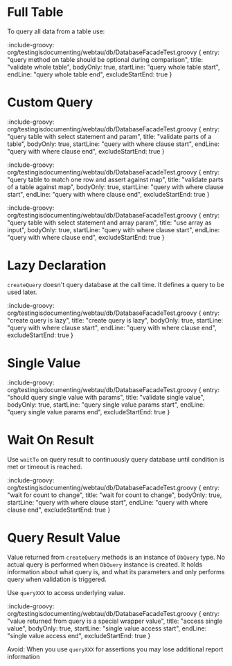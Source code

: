 # Full Table

To query all data from a table use:

:include-groovy: org/testingisdocumenting/webtau/db/DatabaseFacadeTest.groovy {
    entry: "query method on table should be optional during comparison",
    title: "validate whole table",
    bodyOnly: true,
    startLine: "query whole table start",
    endLine: "query whole table end",
    excludeStartEnd: true
}

# Custom Query

:include-groovy: org/testingisdocumenting/webtau/db/DatabaseFacadeTest.groovy {
    entry: "query table with select statement and param",
    title: "validate parts of a table",
    bodyOnly: true,
    startLine: "query with where clause start",
    endLine: "query with where clause end",
    excludeStartEnd: true
}

:include-groovy: org/testingisdocumenting/webtau/db/DatabaseFacadeTest.groovy {
    entry: "query table to match one row and assert against map",
    title: "validate parts of a table against map",
    bodyOnly: true,
    startLine: "query with where clause start",
    endLine: "query with where clause end",
    excludeStartEnd: true
}

:include-groovy: org/testingisdocumenting/webtau/db/DatabaseFacadeTest.groovy {
    entry: "query table with select statement and array param",
    title: "use array as input",
    bodyOnly: true,
    startLine: "query with where clause start",
    endLine: "query with where clause end",
    excludeStartEnd: true
}

# Lazy Declaration

`createQuery` doesn't query database at the call time. It defines a query to be used later.

:include-groovy: org/testingisdocumenting/webtau/db/DatabaseFacadeTest.groovy {
    entry: "create query is lazy",
    title: "create query is lazy",
    bodyOnly: true,
    startLine: "query with where clause start",
    endLine: "query with where clause end",
    excludeStartEnd: true
}

# Single Value

:include-groovy: org/testingisdocumenting/webtau/db/DatabaseFacadeTest.groovy {
    entry: "should query single value with params",
    title: "validate single value",
    bodyOnly: true,
    startLine: "query single value params start",
    endLine: "query single value params end",
    excludeStartEnd: true
}

# Wait On Result

Use `waitTo` on query result to continuously query database until condition is met or timeout is reached.

:include-groovy: org/testingisdocumenting/webtau/db/DatabaseFacadeTest.groovy {
    entry: "wait for count to change",
    title: "wait for count to change",
    bodyOnly: true,
    startLine: "query with where clause start",
    endLine: "query with where clause end",
    excludeStartEnd: true
}


# Query Result Value

Value returned from `createQuery` methods is an instance of `DbQuery` type.
No actual query is performed when `DbQuery` instance is created. It holds information about what query is, and what its parameters
and only performs query when validation is triggered.

Use `queryXXX` to access underlying value.

:include-groovy: org/testingisdocumenting/webtau/db/DatabaseFacadeTest.groovy {
    entry: "value returned from query is a special wrapper value",
    title: "access single value",
    bodyOnly: true,
    startLine: "single value access start",
    endLine: "single value access end",
    excludeStartEnd: true
}

Avoid: When you use `queryXXX` for assertions you may lose additional report information
